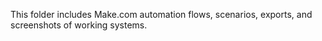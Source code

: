 This folder includes Make.com automation flows, scenarios, exports, and screenshots of working systems.
